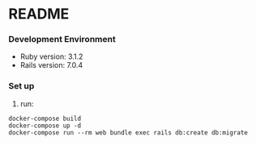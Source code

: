 # README

### Development Environment
- Ruby version: 3.1.2
- Rails version: 7.0.4

### Set up
1. run: 
```
docker-compose build
docker-compose up -d
docker-compose run --rm web bundle exec rails db:create db:migrate

```

